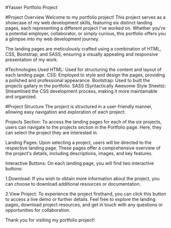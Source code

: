 #Yasser Portfolio Project

#Project Overview
Welcome to my portfolio project! This project serves as a showcase of my web development skills, featuring six distinct landing pages, each representing a different project I've worked on. Whether you're a potential employer, collaborator, or simply curious, this portfolio offers you a glimpse into my web development journey.

The landing pages are meticulously crafted using a combination of HTML, CSS, Bootstrap, and SASS, ensuring a visually appealing and responsive presentation of my work.

#Technologies Used
HTML: Used for structuring the content and layout of each landing page.
CSS: Employed to style and design the pages, providing a polished and professional appearance.
Bootstrap: Used to built the projects gallary in the portfolio.
SASS (Syntactically Awesome Style Sheets): Streamlined the CSS development process, making it more maintainable and organized.

#Project Structure
The project is structured in a user-friendly manner, allowing easy navigation and exploration of each project:

Projects Section: To access the landing pages for each of the six projects, users can navigate to the projects section in the Portfolio page. Here, they can select the project they are interested in.

Landing Pages: Upon selecting a project, users will be directed to the respective landing page. These pages offer a comprehensive overview of the project's details, including descriptions, images, and key features.

Interactive Buttons: On each landing page, you will find two interactive buttons:

1.Download: If you wish to obtain more information about the project, you can choose to download additional resources or documentation.

2.View Project: To experience the project firsthand, you can click this button to access a live demo or further details.
Feel free to explore the landing pages, download project resources, and get in touch with any questions or opportunities for collaboration.

Thank you for visiting my portfolio project!







